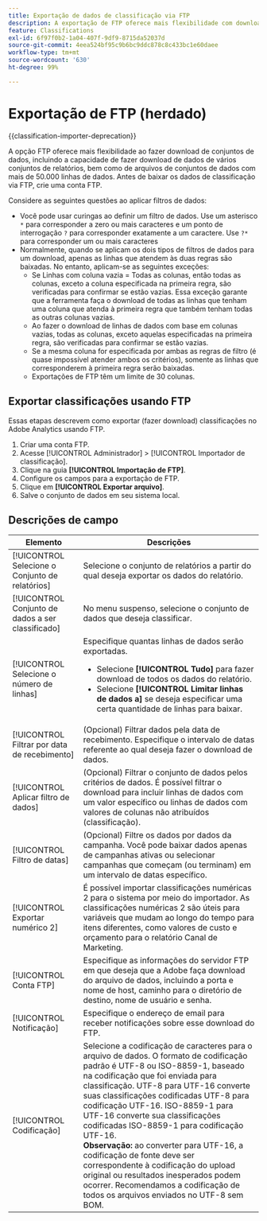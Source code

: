 ```yaml
---
title: Exportação de dados de classificação via FTP
description: A exportação de FTP oferece mais flexibilidade com downloads de conjuntos de dados, incluindo o download de dados de vários conjuntos de relatórios e o download de arquivos de conjuntos de dados com mais de 50.000 linhas de dados
feature: Classifications
exl-id: 6f97f0b2-1a04-407f-9df9-8715da52037d
source-git-commit: 4eea524bf95c9b6bc9ddc878c8c433bc1e60daee
workflow-type: tm+mt
source-wordcount: '630'
ht-degree: 99%

---
```


# Exportação de FTP (herdado)

{{classification-importer-deprecation}}

A opção FTP oferece mais flexibilidade ao fazer download de conjuntos de dados, incluindo a capacidade de fazer download de dados de vários conjuntos de relatórios, bem como de arquivos de conjuntos de dados com mais de 50.000 linhas de dados. Antes de baixar os dados de classificação via FTP, crie uma conta FTP.

Considere as seguintes questões ao aplicar filtros de dados:

* Você pode usar curingas ao definir um filtro de dados. Use um asterisco `*` para corresponder a zero ou mais caracteres e um ponto de interrogação `?` para corresponder exatamente a um caractere. Use `?*` para corresponder um ou mais caracteres
* Normalmente, quando se aplicam os dois tipos de filtros de dados para um download, apenas as linhas que atendem às duas regras são baixadas. No entanto, aplicam-se as seguintes exceções:
   * Se Linhas com coluna vazia = Todas as colunas, então todas as colunas, exceto a coluna especificada na primeira regra, são verificadas para confirmar se estão vazias. Essa exceção garante que a ferramenta faça o download de todas as linhas que tenham uma coluna que atenda à primeira regra que também tenham todas as outras colunas vazias.
   * Ao fazer o download de linhas de dados com base em colunas vazias, todas as colunas, exceto aquelas especificadas na primeira regra, são verificadas para confirmar se estão vazias.
   * Se a mesma coluna for especificada por ambas as regras de filtro (é quase impossível atender ambos os critérios), somente as linhas que corresponderem à primeira regra serão baixadas.
   * Exportações de FTP têm um limite de 30 colunas.

## Exportar classificações usando FTP

Essas etapas descrevem como exportar (fazer download) classificações no Adobe Analytics usando FTP.

1. Criar uma conta FTP.
1. Acesse [!UICONTROL Administrador] > [!UICONTROL Importador de classificação].
1. Clique na guia **[!UICONTROL Importação de FTP]**.
1. Configure os campos para a exportação de FTP.
1. Clique em **[!UICONTROL Exportar arquivo]**.
1. Salve o conjunto de dados em seu sistema local.

## Descrições de campo

| Elemento | Descrições |
| --- | --- |
| [!UICONTROL Selecione o Conjunto de relatórios] | Selecione o conjunto de relatórios a partir do qual deseja exportar os dados do relatório. |
| [!UICONTROL Conjunto de dados a ser classificado] | No menu suspenso, selecione o conjunto de dados que deseja classificar. |
| [!UICONTROL Selecione o número de linhas] | Especifique quantas linhas de dados serão exportadas.<ul><li>Selecione **[!UICONTROL Tudo]** para fazer download de todos os dados do relatório.</li><li>Selecione **[!UICONTROL Limitar linhas de dados a]** se deseja especificar uma certa quantidade de linhas para baixar.</li></ul> |
| [!UICONTROL Filtrar por data de recebimento] | (Opcional) Filtrar dados pela data de recebimento. Especifique o intervalo de datas referente ao qual deseja fazer o download de dados. |
| [!UICONTROL Aplicar filtro de dados] | (Opcional) Filtrar o conjunto de dados pelos critérios de dados. É possível filtrar o download para incluir linhas de dados com um valor específico ou linhas de dados com valores de colunas não atribuídos (classificação). |
| [!UICONTROL Filtro de datas] | (Opcional) Filtre os dados por dados da campanha. Você pode baixar dados apenas de campanhas ativas ou selecionar campanhas que começam (ou terminam) em um intervalo de datas específico. |
| [!UICONTROL Exportar numérico 2] | É possível importar classificações numéricas 2 para o sistema por meio do importador. As classificações numéricas 2 são úteis para variáveis que mudam ao longo do tempo para itens diferentes, como valores de custo e orçamento para o relatório Canal de Marketing. |
| [!UICONTROL Conta FTP] | Especifique as informações do servidor FTP em que deseja que a Adobe faça download do arquivo de dados, incluindo a porta e nome de host, caminho para o diretório de destino, nome de usuário e senha. |
| [!UICONTROL Notificação] | Especifique o endereço de email para receber notificações sobre esse download do FTP. |
| [!UICONTROL Codificação] | Selecione a codificação de caracteres para o arquivo de dados. O formato de codificação padrão é UTF-8 ou ISO-8859-1, baseado na codificação que foi enviada para classificação. UTF-8 para UTF-16 converte suas classificações codificadas UTF-8 para codificação UTF-16. ISO-8859-1 para UTF-16 converte sua classificações codificadas ISO-8859-1 para codificação UTF-16.<br>**Observação:** ao converter para UTF-16, a codificação de fonte deve ser correspondente à codificação do upload original ou resultados inesperados podem ocorrer. Recomendamos a codificação de todos os arquivos enviados no UTF-8 sem BOM. |
